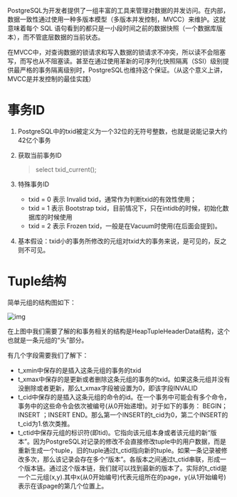 PostgreSQL为开发者提供了一组丰富的工具来管理对数据的并发访问。在内部，数据一致性通过使用一种多版本模型（多版本并发控制，MVCC）来维护。这就意味着每个 SQL 语句看到的都只是一小段时间之前的数据快照（一个数据库版本），而不管底层数据的当前状态。

在MVCC中，对查询数据的锁请求和写入数据的锁请求不冲突，所以读不会阻塞写，而写也从不阻塞读。甚至在通过使用革新的可序列化快照隔离（SSI）级别提供最严格的事务隔离级别时，PostgreSQL也维持这个保证。（从这个意义上讲，MVCC是并发控制的最佳实践）

# 事务ID

1. PostgreSQL中的txid被定义为一个32位的无符号整数，也就是说能记录大约42亿个事务

2. 获取当前事务ID

   > select txid_current();

3. 特殊事务ID

   * txid = 0 表示 Invalid txid，通常作为判断txid的有效性使用；
   * txid = 1 表示 Bootstrap txid，目前情况下，只在intidb的时候，初始化数据库的时候使用
   * txid = 2 表示 Frozen txid，一般是在Vacuum时使用(在后面会提到)。

4. 基本假设：txid小的事务所修改的元组对txid大的事务来说，是可见的，反之则不可见。

# Tuple结构

简单元组的结构图如下：

![img](https://images2018.cnblogs.com/blog/579102/201809/579102-20180903104737666-1258940454.png)

在上图中我们需要了解的和事务相关的结构是HeapTupleHeaderData结构，这个也就是一条元组的“头”部分。

有几个字段需要我们了解下：

- t_xmin中保存的是插入这条元组的事务的txid
- t_xmax中保存的是更新或者删除这条元组的事务的txid。如果这条元组并没有没删除或者更新，那么t_xmax字段被设置为0，即该字段INVALID
- t_cid中保存的是插入这条元组的命令的id。在一个事务中可能会有多个命令，事务中的这些命令会依次被编号(从0开始递增)。对于如下的事务： BEGIN；INSERT ；INSERT END。那么第一个INSERT的t_cid为0，第二个INSERT的t_cid为1.依次类推。
- t_ctid中保存元组的标识符(即tid)。它指向该元组本身或者该元组的新“版本”。因为PostgreSQL对记录的修改不会直接修改tuple中的用户数据，而是重新生成一个tuple，旧的tuple通过t_ctid指向新的tuple。如果一条记录被修改多次，那么该记录会存在多个“版本”。各版本之间通过t_ctid串联，形成一个版本链。通过这个版本链，我们就可以找到最新的版本了。实际的t_ctid是一个二元组(x,y).其中x(从0开始编号)代表元组所在的page，y(从1开始编号)表示在该page的第几个位置上。